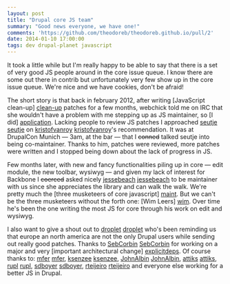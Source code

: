 ```yaml
---
layout: post
title: "Drupal core JS team"
summary: "Good news everyone, we have one!"
comments: 'https://github.com/theodoreb/theodoreb.github.io/pull/2'
date: 2014-01-10 17:00:00
tags: dev drupal-planet javascript
---
```



It took a little while but I'm really happy to be able to say that there is a
set of very good JS people around in the core issue queue. I know there are
some out there in contrib but unfortunately very few show up in the core
issue queue. We're nice and we have cookies, don't be afraid!

The short story is that back in february 2012, after writing [JavaScript
clean-up] [clean-up] patches for a few months, webchick told me on IRC that
she wouldn't have a problem with me stepping up as JS maintainer,
so [I did] [application]. Lacking people to review JS patches I approached
[seutje] [seutje] on [kristofvanroy] [kristofvanroy]'s recommendation. It
was at DrupalCon Munich — 3am,  at the bar — that I <del>conned</del> talked
seutje into being co-maintainer. Thanks to him, patches were reviewed,
more patches were written and I stopped being down about the lack of progress
 in JS.

Few months later, with new and fancy functionalities piling up in core — edit
module, the new toolbar, wysiwyg — and given my lack of interest for Backbone I
<del>coerced</del> asked nicely [jessebeach] [jessebeach] to be maintainer
with us since she appreciates the library and can walk the walk. We're pretty
much the [three musketeers of core javascript] [maint]. But we can't be the
three musketeers without the forth one: [Wim Leers] [wim]. Over time he's
been the one writing the most JS for core through his work on edit and wysiwyg.

I also want to give a shout out to [droplet] [droplet] who's been reminding us
that europe an north america are not the only Drupal users while sending out
really good patches. Thanks to [SebCorbin] [SebCorbin] for working on a major
and very [important architectural change] [explicitdeps]. Of course thanks
to: [mfer] [mfer], [ksenzee] [ksenzee], [JohnAlbin] [JohnAlbin],
[attiks] [attiks], [rupl] [rupl], [sdboyer] [sdboyer],
[rteijeiro] [rteijeiro] and everyone else working for a better JS in Drupal.


[clean-up]: https://drupal.org/project/issues/search/drupal?issue_tags=JavaScript+clean-up
[application]: https://drupal.org/node/1447040
[seutje]: https://drupal.org/user/264148
[kristofvanroy]: https://drupal.org/user/382101
[jessebeach]: https://drupal.org/user/748566
[droplet]: https://drupal.org/user/591932
[wim]: https://drupal.org/user/99777
[SebCorbin]: https://drupal.org/user/412171
[explicitdeps]: https://drupal.org/node/1764252
[rupl]: https://drupal.org/user/411999
[JohnAlbin]: https://drupal.org/user/32095
[mfer]: https://drupal.org/user/25701
[ksenzee]: https://drupal.org/user/139855
[attiks]: https://drupal.org/user/105002
[sdboyer]: https://drupal.org/user/146719
[rteijeiro]: https://drupal.org/user/780508
[maint]: http://drupalcode.org/project/drupal.git/blob/refs/heads/8.x:/core/MAINTAINERS.txt#l116
